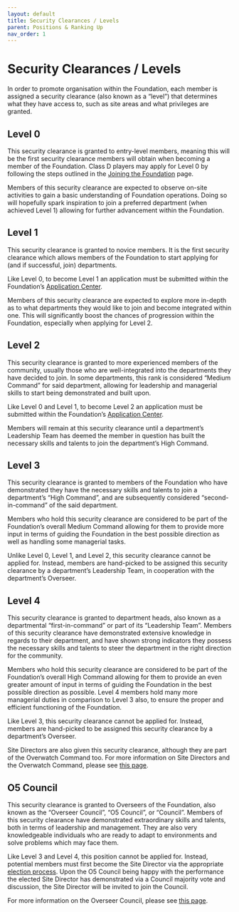 ```yaml
---
layout: default
title: Security Clearances / Levels
parent: Positions & Ranking Up
nav_order: 1
---
```


# Security Clearances / Levels
In order to promote organisation within the Foundation, each member is assigned a security clearance (also known as a “level”) that determines what they have access to, such as site areas and what privileges are granted.

## Level 0
This security clearance is granted to entry-level members, meaning this will be the first security clearance members will obtain when becoming a member of the Foundation. Class D players may apply for Level 0 by following the steps outlined in the [Joining the Foundation](/home/joining.html) page.

Members of this security clearance are expected to observe on-site activities to gain a basic understanding of Foundation operations. Doing so will hopefully spark inspiration to join a preferred department (when achieved Level 1) allowing for further advancement within the Foundation.

## Level 1
This security clearance is granted to novice members. It is the first security clearance which allows members of the Foundation to start applying for (and if successful, join) departments.

Like Level 0, to become Level 1 an application must be submitted within the Foundation’s [Application Center](https://www.roblox.com/games/751327351).

Members of this security clearance are expected to explore more in-depth as to what departments they would like to join and become integrated within one. This will significantly boost the chances of progression within the Foundation, especially when applying for Level 2.

## Level 2
This security clearance is granted to more experienced members of the community, usually those who are well-integrated into the departments they have decided to join. In some departments, this rank is considered “Medium Command” for said department, allowing for leadership and managerial skills to start being demonstrated and built upon.

Like Level 0 and Level 1, to become Level 2 an application must be submitted within the Foundation’s [Application Center](https://www.roblox.com/games/751327351).

Members will remain at this security clearance until a department’s Leadership Team has deemed the member in question has built the necessary skills and talents to join the department’s High Command.

## Level 3
This security clearance is granted to members of the Foundation who have demonstrated they have the necessary skills and talents to join a department’s “High Command”, and are subsequently considered “second-in-command” of the said department.

Members who hold this security clearance are considered to be part of the Foundation’s overall Medium Command allowing for them to provide more input in terms of guiding the Foundation in the best possible direction as well as handling some managerial tasks.

Unlike Level 0, Level 1, and Level 2, this security clearance cannot be applied for. Instead, members are hand-picked to be assigned this security clearance by a department’s Leadership Team, in cooperation with the department’s Overseer.

## Level 4
This security clearance is granted to department heads, also known as a departmental “first-in-command” or  part of its “Leadership Team”. Members of this security clearance have demonstrated extensive knowledge in regards to their department, and have shown strong indicators they possess the necessary skills and talents to steer the department in the right direction for the community.

Members who hold this security clearance are considered to be part of the Foundation’s overall High Command allowing for them to provide an even greater amount of input in terms of guiding the Foundation in the best possible direction as possible. Level 4 members hold many more managerial duties in comparison to Level 3 also, to ensure the proper and efficient functioning of the Foundation.

Like Level 3, this security clearance cannot be applied for. Instead, members are hand-picked to be assigned this security clearance by a department’s Overseer.

Site Directors are also given this security clearance, although they are part of the Overwatch Command too. For more information on Site Directors and the Overwatch Command, please see [this page](/positions-and-ranking-up/chain-of-command/overwatch-command.html).

## O5 Council
This security clearance is granted to Overseers of the Foundation, also known as the “Overseer Council”, “O5 Council”, or “Council”. Members of this security clearance have demonstrated extraordinary skills and talents, both in terms of leadership and management. They are also very knowledgeable individuals who are ready to adapt to environments and solve problems which may face them.

Like Level 3 and Level 4, this position cannot be applied for. Instead, potential members must first become the Site Director via the appropriate [election process](/positions-and-ranking-up/chain-of-command/overwatch-command.html#how-are-they-selected). Upon the O5 Council being happy with the performance the elected Site Director has demonstrated via a Council majority vote and discussion, the Site Director will be invited to join the Council.

For more information on the Overseer Council, please see [this page](/positions-and-ranking-up/chain-of-command/overseer-council.html).